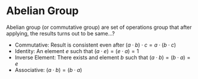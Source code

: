 # Abelian Group
Abelian group (or commutative group) are set of operations group that after applying, the results turns out to be same...?

- Commutative: Result is consistent even after $(a\cdot b)\cdot c=a\cdot (b\cdot c)$
- Identity: An element $e$ such that $(a\cdot e)=(e\cdot a)=1$
- Inverse Element: There exists and element $b$ such that $(a\cdot b)=(b\cdot a)=e$
- Associative: $(a\cdot b)=(b\cdot a)$